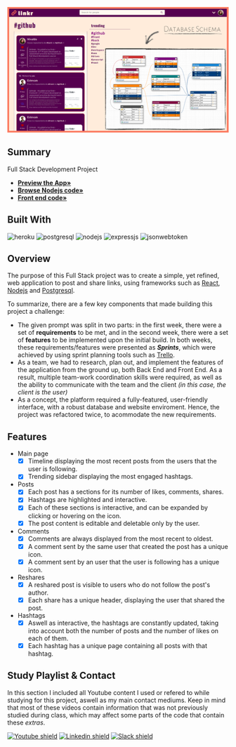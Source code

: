 [![Linkr Banner][banner]][github-profile]

## Summary

Full Stack Development Project

- [**Preview the App»**](https://linkr-fullstack.vercel.app/)
- [**Browse Nodejs code»**](https://github.com/NivaldoFarias/linkr-backend/tree/main/src)
- [**Front end code»**](https://github.com/NivaldoFarias/linkr-frontend#readme)

## Built With

![heroku](https://img.shields.io/badge/Heroku-430098?style=for-the-badge&logo=heroku&logoColor=white)
![postgresql](https://img.shields.io/badge/PostgreSQL-316192?style=for-the-badge&logo=postgresql&logoColor=white)
![nodejs](https://img.shields.io/badge/Node.js-43853D?style=for-the-badge&logo=node.js&logoColor=white)
![expressjs](https://img.shields.io/badge/Express.js-404D59?style=for-the-badge&logo=express.js&logoColor=white)
![jsonwebtoken](https://img.shields.io/badge/JWT-323330?style=for-the-badge&logo=json-web-tokens&logoColor=pink)

## Overview

The purpose of this Full Stack project was to create a simple, yet refined, web application to post and share links, using frameworks such as [React](https://reactjs.org/), [Nodejs](https://nodejs.org/) and [Postgresql](https://www.postgresql.org/).

To summarize, there are a few key components that made building this project a challenge:

- The given prompt was split in two parts: in the first week, there were a set of **requirements** to be met, and in the second week, there were a set of **features** to be implemented upon the initial build. In both weeks, these requirements/features were presented as **_Sprints_**, which were achieved by using sprint planning tools such as [Trello](https://trello.com/).
- As a team, we had to research, plan out, and implement the features of the application from the ground up, both Back End and Front End. As a result, multiple team-work coordination skills were required, as well as the ability to communicate with the team and the client _(in this case, the client is the user)_
- As a concept, the platform required a fully-featured, user-friendly interface, with a robust database and website enviroment. Hence, the project was refactored twice, to acommodate the new requirements.

<!-- Features -->

## Features

- Main page
  - [x] Timeline displaying the most recent posts from the users that the user is following.
  - [x] Trending sidebar displaying the most engaged hashtags.
- Posts
  - [x] Each post has a sections for its number of likes, comments, shares.
  - [x] Hashtags are highlighted and interactive.
  - [x] Each of these sections is interactive, and can be expanded by clicking or hovering on the icon.
  - [x] The post content is editable and deletable only by the user.
- Comments
  - [x] Comments are always displayed from the most recent to oldest.
  - [x] A comment sent by the same user that created the post has a unique icon.
  - [x] A comment sent by an user that the user is following has a unique icon.
- Reshares
  - [x] A reshared post is visible to users who do not follow the post's author.
  - [x] Each share has a unique header, displaying the user that shared the post.
- Hashtags
  - [x] Aswell as interactive, the hashtags are constantly updated, taking into account both the number of posts and the number of likes on each of them.
  - [x] Each hashtag has a unique page containing all posts with that hashtag.

<!-- Study Playlist & Contact -->

## Study Playlist & Contact

In this section I included all Youtube content I used or refered to while studying for this project, aswell as my main contact mediums. Keep in mind that most of these videos contain information that was not previously studied during class, which may affect some parts of the code that contain these _extras_.

[![Youtube shield][youtube-shield]][youtube-url]
[![Linkedin shield][linkedin-shield]][linkedin-url]
[![Slack shield][slack-shield]][slack-url]

<!-- MARKDOWN LINKS & IMAGES -->

[linkedin-shield]: https://img.shields.io/badge/-LinkedIn-black.svg?style=for-the-badge&logo=linkedin&colorB=blue
[linkedin-url]: https://www.linkedin.com/in/nivaldofarias/
[slack-shield]: https://img.shields.io/badge/Slack-4A154B?style=for-the-badge&logo=slack&logoColor=white
[slack-url]: https://driventurmas.slack.com/team/U02T6V2D8D8/
[youtube-shield]: https://img.shields.io/badge/YouTube-FF0000?style=for-the-badge&logo=youtube&logoColor=white
[youtube-url]: https://youtube.com/playlist?list=PLoZj33I2-ANTWqU331l3ZGlZV8I7rr5ZN
[contrib-graph]: https://github.com/NivaldoFarias/linkr-backend/graphs/contributors
[contrib-rocks]: https://contrib.rocks/image?repo=NivaldoFarias/linkr-backend
[banner]: https://github.com/NivaldoFarias/linkr-frontend/blob/main/src/assets/.github/linkr-showroom-alt.png?raw=true
[github-profile]: https://github.com/NivaldoFarias/linkr-frontend#readme
